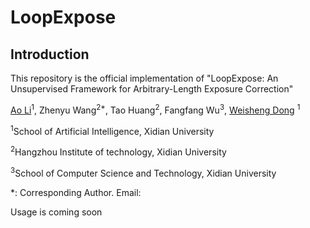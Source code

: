 # LoopExpose

## Introduction
This repository is the official implementation  of "LoopExpose: An Unsupervised Framework for Arbitrary-Length Exposure Correction"

[Ao Li](https://liaosite.github.io/)<sup>1</sup>, Zhenyu Wang<sup>2\*</sup>, Tao Huang<sup>2</sup>, Fangfang Wu<sup>3</sup>, [Weisheng Dong](https://see.xidian.edu.cn/faculty/wsdong/index_en.htm) <sup>1</sup>

<sup>1</sup>School of Artificial Intelligence, Xidian University

<sup>2</sup>Hangzhou Institute of technology, Xidian University

<sup>3</sup>School of Computer Science and Technology, Xidian University

*: Corresponding Author. Email: 

Usage is coming soon
